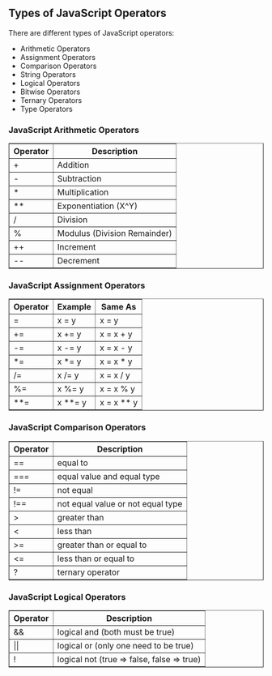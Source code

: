 
<h2>Types of JavaScript Operators</h2>
<p>There are different types of JavaScript operators:</p>
<ul>
  <li>Arithmetic Operators</li>
  <li>Assignment Operators</li>
  <li>Comparison Operators</li>
  <li>String Operators</li>
  <li>Logical Operators</li>
  <li>Bitwise Operators</li>
  <li>Ternary Operators</li>
  <li>Type Operators</li>
</ul>

<h3>JavaScript Arithmetic Operators</h3>
<table border="1">
  <tr>
    <th>Operator</th>
    <th>Description</th>
  </tr>
  <tr>
    <td>+</td>
    <td>Addition</td>
  </tr>
  <tr>
    <td>-</td>
    <td>Subtraction</td>
  </tr>
  <tr>
    <td>*</td>
    <td>Multiplication</td>
  </tr>
  <tr>
    <td>**</td>
    <td>Exponentiation (X^Y)</td>
  </tr>
  <tr>
    <td>/</td>
    <td>Division</td>
  </tr>
  <tr>
    <td>%</td>
    <td>Modulus (Division Remainder)</td>
  </tr>
  <tr>
    <td>++</td>
    <td>Increment</td>
  </tr>
  <tr>
    <td>--</td>
    <td>Decrement</td>
  </tr>
</table>

<h3>JavaScript Assignment Operators</h3>
<table border="1">
  <tr>
    <th>Operator</th>
    <th>Example</th>
    <th>Same As</th>
  </tr>
  <tr>
    <td>=</td>
    <td>x = y</td>
    <td>x = y</td>
  </tr>
  <tr>
    <td>+=</td>
    <td>x += y</td>
    <td>x = x + y</td>
  </tr>
  <tr>
    <td>-=</td>
    <td>x -= y</td>
    <td>x = x - y</td>
  </tr>
  <tr>
    <td>*=</td>
    <td>x *= y</td>
    <td>x = x * y</td>
  </tr>
  <tr>
    <td>/=</td>
    <td>x /= y</td>
    <td>x = x / y</td>
  </tr>
  <tr>
    <td>%=</td>
    <td>x %= y</td>
    <td>x = x % y</td>
  </tr>
  <tr>
    <td>**=</td>
    <td>x **= y</td>
    <td>x = x ** y</td>
  </tr>
</table>

<h3>JavaScript Comparison Operators</h3>
<table border="1">
  <tr>
    <th>Operator</th>
    <th>Description</th>
  </tr>
  <tr>
    <td>==</td>
    <td>equal to</td>
  </tr>
  <tr>
    <td>===</td>
    <td>equal value and equal type</td>
  </tr>
  <tr>
    <td>!=</td>
    <td>not equal</td>
  </tr>
  <tr>
    <td>!==</td>
    <td>not equal value or not equal type</td>
  </tr>
  <tr>
    <td>&gt;</td>
    <td>greater than</td>
  </tr>
  <tr>
    <td>&lt;</td>
    <td>less than</td>
  </tr>
  <tr>
    <td>&gt;=</td>
    <td>greater than or equal to</td>
  </tr>
  <tr>
    <td>&lt;=</td>
    <td>less than or equal to</td>
  </tr>
  <tr>
    <td>?</td>
    <td>ternary operator</td>
  </tr>
</table>

<h3>JavaScript Logical Operators</h3>
<table border="1">
  <tr>
    <th>Operator</th>
    <th>Description</th>
  </tr>
  <tr>
    <td>&amp;&amp;</td>
    <td>logical and (both must be true)</td>
  </tr>
  <tr>
    <td>||</td>
    <td>logical or (only one need to be true)</td>
  </tr>
  <tr>
    <td>!</td>
    <td>logical not (true =&gt; false, false =&gt; true)</td>
  </tr>
</table>